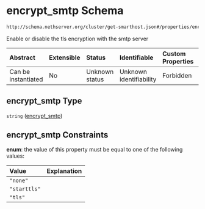 # encrypt\_smtp Schema

```txt
http://schema.nethserver.org/cluster/get-smarthost.json#/properties/encrypt_smtp
```

Enable or disable the tls encryption with the smtp server

| Abstract            | Extensible | Status         | Identifiable            | Custom Properties | Additional Properties | Access Restrictions | Defined In                                                                |
| :------------------ | :--------- | :------------- | :---------------------- | :---------------- | :-------------------- | :------------------ | :------------------------------------------------------------------------ |
| Can be instantiated | No         | Unknown status | Unknown identifiability | Forbidden         | Allowed               | none                | [get-smarthost.json\*](cluster/get-smarthost.json "open original schema") |

## encrypt\_smtp Type

`string` ([encrypt\_smtp](get-smarthost-properties-encrypt_smtp.md))

## encrypt\_smtp Constraints

**enum**: the value of this property must be equal to one of the following values:

| Value        | Explanation |
| :----------- | :---------- |
| `"none"`     |             |
| `"starttls"` |             |
| `"tls"`      |             |
